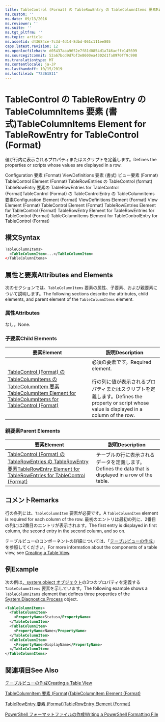 ```yaml
---
title: TableControl (Format) の TableRowEntry の TableColumnItems 要素Microsoft Docs
ms.custom: ''
ms.date: 09/13/2016
ms.reviewer: ''
ms.suite: ''
ms.tgt_pltfrm: ''
ms.topic: article
ms.assetid: d43684ce-7c3d-4d14-8dbd-061c111ee805
caps.latest.revision: 12
ms.openlocfilehash: d05437aaa9652e7f81d0854d1a746acffe145699
ms.sourcegitcommit: 52a67bcd9d7bf3e8600ea4302d1fa8970ff9c998
ms.translationtype: MT
ms.contentlocale: ja-JP
ms.lasthandoff: 10/15/2019
ms.locfileid: "72361811"
---
```

# <a name="tablecolumnitems-element-for-tablerowentry-for-tablecontrol-format"></a><span data-ttu-id="30e2b-102">TableControl の TableRowEntry の TableColumnItems 要素 (書式)</span><span class="sxs-lookup"><span data-stu-id="30e2b-102">TableColumnItems Element for TableRowEntry for TableControl (Format)</span></span>

<span data-ttu-id="30e2b-103">値が行内に表示されるプロパティまたはスクリプトを定義します。</span><span class="sxs-lookup"><span data-stu-id="30e2b-103">Defines the properties or scripts whose values are displayed in a row.</span></span>

<span data-ttu-id="30e2b-104">Configuration 要素 (Format) ViewDefinitions 要素 (書式) ビュー要素 (Format) TableControl Element (Format) TableRowEntries の TableControl (format) TableRowEntry 要素の TableRowEntries for TableControl (Format)TableControl (Format) の TableControlEntry の TableColumnItems 要素</span><span class="sxs-lookup"><span data-stu-id="30e2b-104">Configuration Element (Format) ViewDefinitions Element (Format) View Element (Format) TableControl Element (Format) TableRowEntries Element for TableControl (Format) TableRowEntry Element for TableRowEntries for TableControl (Format) TableColumnItems Element for TableControlEntry for TableControl (Format)</span></span>

## <a name="syntax"></a><span data-ttu-id="30e2b-105">構文</span><span class="sxs-lookup"><span data-stu-id="30e2b-105">Syntax</span></span>

```xml
TableColumnItems>
  <TableColumnItem>...</TableColumnItem>
</TableColumnItems>
```

## <a name="attributes-and-elements"></a><span data-ttu-id="30e2b-106">属性と要素</span><span class="sxs-lookup"><span data-stu-id="30e2b-106">Attributes and Elements</span></span>

<span data-ttu-id="30e2b-107">次のセクションでは、`TableColumnItems` 要素の属性、子要素、および親要素について説明します。</span><span class="sxs-lookup"><span data-stu-id="30e2b-107">The following sections describe the attributes, child elements, and parent element of the `TableColumnItems` element.</span></span>

### <a name="attributes"></a><span data-ttu-id="30e2b-108">属性</span><span class="sxs-lookup"><span data-stu-id="30e2b-108">Attributes</span></span>

<span data-ttu-id="30e2b-109">なし。</span><span class="sxs-lookup"><span data-stu-id="30e2b-109">None.</span></span>

### <a name="child-elements"></a><span data-ttu-id="30e2b-110">子要素</span><span class="sxs-lookup"><span data-stu-id="30e2b-110">Child Elements</span></span>

|<span data-ttu-id="30e2b-111">要素</span><span class="sxs-lookup"><span data-stu-id="30e2b-111">Element</span></span>|<span data-ttu-id="30e2b-112">説明</span><span class="sxs-lookup"><span data-stu-id="30e2b-112">Description</span></span>|
|-------------|-----------------|
|[<span data-ttu-id="30e2b-113">TableControl (Format) の TableColumnItems の TableColumnItem 要素</span><span class="sxs-lookup"><span data-stu-id="30e2b-113">TableColumnItem Element for TableColumnItems for TableControl (Format)</span></span>](./tablecolumnitem-element-for-tablecolumnitems-for-tablecontrol-format.md)|<span data-ttu-id="30e2b-114">必須の要素です。</span><span class="sxs-lookup"><span data-stu-id="30e2b-114">Required element.</span></span><br /><br /> <span data-ttu-id="30e2b-115">行の列に値が表示されるプロパティまたはスクリプトを定義します。</span><span class="sxs-lookup"><span data-stu-id="30e2b-115">Defines the property or script whose value is displayed in a column of the row.</span></span>|

### <a name="parent-elements"></a><span data-ttu-id="30e2b-116">親要素</span><span class="sxs-lookup"><span data-stu-id="30e2b-116">Parent Elements</span></span>

|<span data-ttu-id="30e2b-117">要素</span><span class="sxs-lookup"><span data-stu-id="30e2b-117">Element</span></span>|<span data-ttu-id="30e2b-118">説明</span><span class="sxs-lookup"><span data-stu-id="30e2b-118">Description</span></span>|
|-------------|-----------------|
|[<span data-ttu-id="30e2b-119">TableControl (Format) の TableRowEntries の TableRowEntry 要素</span><span class="sxs-lookup"><span data-stu-id="30e2b-119">TableRowEntry Element for TableRowEntries for TableControl (Format)</span></span>](./tablerowentry-element-for-tablerowentries-for-tablecontrol-format.md)|<span data-ttu-id="30e2b-120">テーブルの行に表示されるデータを定義します。</span><span class="sxs-lookup"><span data-stu-id="30e2b-120">Defines the data that is displayed in a row of the table.</span></span>|

## <a name="remarks"></a><span data-ttu-id="30e2b-121">コメント</span><span class="sxs-lookup"><span data-stu-id="30e2b-121">Remarks</span></span>

<span data-ttu-id="30e2b-122">行の各列には、`TableColumnItem` 要素が必要です。</span><span class="sxs-lookup"><span data-stu-id="30e2b-122">A `TableColumnItem` element is required for each column of the row.</span></span> <span data-ttu-id="30e2b-123">最初のエントリは最初の列に、2番目の列には2番目のエントリが表示されます。</span><span class="sxs-lookup"><span data-stu-id="30e2b-123">The first entry is displayed in first column, the second entry in the second column, and so on.</span></span>

<span data-ttu-id="30e2b-124">テーブルビューのコンポーネントの詳細については、「[テーブルビューの作成](./creating-a-table-view.md)」を参照してください。</span><span class="sxs-lookup"><span data-stu-id="30e2b-124">For more information about the components of a table view, see [Creating a Table View](./creating-a-table-view.md).</span></span>

## <a name="example"></a><span data-ttu-id="30e2b-125">例</span><span class="sxs-lookup"><span data-stu-id="30e2b-125">Example</span></span>

<span data-ttu-id="30e2b-126">次の例は[、system.object オブジェクト](/dotnet/api/System.Diagnostics.Process)の3つのプロパティを定義する `TableColumnItems` 要素を示しています。</span><span class="sxs-lookup"><span data-stu-id="30e2b-126">The following example shows a `TableColumnItems` element that defines three properties of the [System.Diagnostics.Process](/dotnet/api/System.Diagnostics.Process) object.</span></span>

```xml
<TableColumnItems>
  <TableColumnItem>
    <PropertyName>Status</PropertyName>
  </TableColumnItem>
  <TableColumnItem>
    <PropertyName>Name</PropertyName>
  </TableColumnItem>
  <TableColumnItem>
    <PropertyName>DisplayName</PropertyName>
  </TableColumnItem>
</TableColumnItems>

```

## <a name="see-also"></a><span data-ttu-id="30e2b-127">関連項目</span><span class="sxs-lookup"><span data-stu-id="30e2b-127">See Also</span></span>

[<span data-ttu-id="30e2b-128">テーブルビューの作成</span><span class="sxs-lookup"><span data-stu-id="30e2b-128">Creating a Table View</span></span>](./creating-a-table-view.md)

[<span data-ttu-id="30e2b-129">TableColumnItem 要素 (Format)</span><span class="sxs-lookup"><span data-stu-id="30e2b-129">TableColumnItem Element (Format)</span></span>](./tablecolumnitem-element-for-tablecolumnitems-for-tablecontrol-format.md)

[<span data-ttu-id="30e2b-130">TableRowEntry 要素 (Format)</span><span class="sxs-lookup"><span data-stu-id="30e2b-130">TableRowEntry Element (Format)</span></span>](./tablerowentry-element-for-tablerowentries-for-tablecontrol-format.md)

[<span data-ttu-id="30e2b-131">PowerShell フォーマットファイルの作成</span><span class="sxs-lookup"><span data-stu-id="30e2b-131">Writing a PowerShell Formatting File</span></span>](./writing-a-powershell-formatting-file.md)
